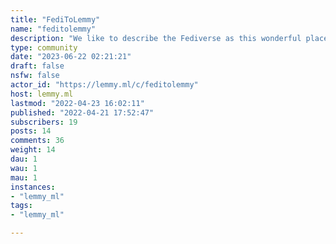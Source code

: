 ```yaml
---
title: "FediToLemmy" 
name: "feditolemmy"
description: "We like to describe the Fediverse as this wonderful place where you can sign up on a microoblogging server and seemlessly interact with content from link aggreators and video platforms. The truth is that this Fediverse is still a work in progress. This is a place where users can play around from various fedi platforms to witness some of this progress.The intended way is to:- try publishing various forms of top level posts - link the posts who do not make it through to `lemmy.ml` on a [dedicated pinned post](https://lemmy.ml/post/241797)- try publishing various forms of  comments on a [dedicated pinned post](https://lemmy.ml/post/241819)- comment the aforementioned tests to give feedback about how it comes through to youThis community does not have its own set of rules, and is rather submitted to the `lemmy.ml` instance's rules.The icon was realised from - [the fediverse logo](https://commons.wikimedia.org/wiki/File:Fediverse_logo_proposal.svg) : Eukombos, CC0, via Wikimedia Commons- [the Lemmy UI favicon](https://github.com/LemmyNet/lemmy-ui/blob/main/src/assets/icons/favicon.svg)"
type: community
date: "2023-06-22 02:21:21"
draft: false
nsfw: false
actor_id: "https://lemmy.ml/c/feditolemmy"
host: lemmy.ml
lastmod: "2022-04-23 16:02:11"
published: "2022-04-21 17:52:47"
subscribers: 19
posts: 14
comments: 36
weight: 14
dau: 1
wau: 1
mau: 1
instances:
- "lemmy_ml"
tags: 
- "lemmy_ml"

---
```

